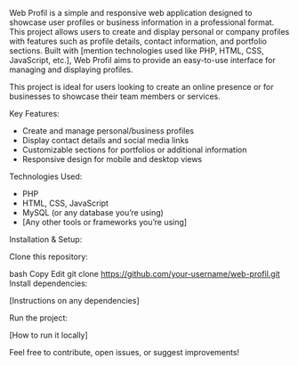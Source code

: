 Web Profil is a simple and responsive web application designed to showcase user profiles or business information in a professional format. This project allows users to create and display personal or company profiles with features such as profile details, contact information, and portfolio sections. Built with [mention technologies used like PHP, HTML, CSS, JavaScript, etc.], Web Profil aims to provide an easy-to-use interface for managing and displaying profiles.

This project is ideal for users looking to create an online presence or for businesses to showcase their team members or services.

Key Features:
- Create and manage personal/business profiles
- Display contact details and social media links
- Customizable sections for portfolios or additional information
- Responsive design for mobile and desktop views

Technologies Used:
- PHP
- HTML, CSS, JavaScript
- MySQL (or any database you’re using)
- [Any other tools or frameworks you’re using]

Installation & Setup:

Clone this repository:

bash
Copy
Edit
git clone https://github.com/your-username/web-profil.git
Install dependencies:

[Instructions on any dependencies]

Run the project:

[How to run it locally]

Feel free to contribute, open issues, or suggest improvements!
